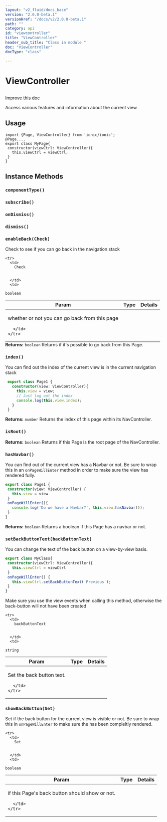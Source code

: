 ```yaml
---
layout: "v2_fluid/docs_base"
version: "2.0.0-beta.1"
versionHref: "/docs/v2/2.0.0-beta.1"
path: ""
category: api
id: "viewcontroller"
title: "ViewController"
header_sub_title: "Class in module "
doc: "ViewController"
docType: "class"

---
```










<h1 class="api-title">


ViewController






</h1>

<a class="improve-v2-docs" href='http://github.com/driftyco/ionic/edit/2.0/ionic/components/nav/view-controller.ts#L4'>
Improve this doc
</a>






<p>Access various features and information about the current view</p>

<!-- @usage tag -->

<h2>Usage</h2>

<pre><code class="lang-ts">import {Page, ViewController} from &#39;ionic/ionic&#39;;
@Page....
export class MyPage{
 constructor(viewCtrl: ViewController){
   this.viewCtrl = viewCtrl;
 }
}
</code></pre>




<!-- @property tags -->



<!-- instance methods on the class -->

<h2>Instance Methods</h2>

<div id="componentType"></div>

<h3>
<code>componentType()</code>
  

</h3>












<div id="subscribe"></div>

<h3>
<code>subscribe()</code>
  

</h3>












<div id="onDismiss"></div>

<h3>
<code>onDismiss()</code>
  

</h3>












<div id="dismiss"></div>

<h3>
<code>dismiss()</code>
  

</h3>












<div id="enableBack"></div>

<h3>
<code>enableBack(Check)</code>
  

</h3>

Check to see if you can go back in the navigation stack


<table class="table param-table" style="margin:0;">
  <thead>
    <tr>
      <th>Param</th>
      <th>Type</th>
      <th>Details</th>
    </tr>
  </thead>
  <tbody>
    
    <tr>
      <td>
        Check
        
        
      </td>
      <td>
        
  <code>boolean</code>
      </td>
      <td>
        <p>whether or not you can go back from this page</p>

        
      </td>
    </tr>
    
  </tbody>
</table>





<div class="return-value">
<i class="icon ion-arrow-return-left"></i>
<b>Returns:</b> 
  <code>boolean</code> Returns if it's possible to go back from this Page.
</div>




<div id="index"></div>

<h3>
<code>index()</code>
  

</h3>

You can find out the index of the current view is in the current navigation stack

```typescript
 export class Page1 {
   constructor(view: ViewController){
     this.view = view;
     // Just log out the index
     console.log(this.view.index);
   }
 }
```







<div class="return-value">
<i class="icon ion-arrow-return-left"></i>
<b>Returns:</b> 
  <code>number</code> Returns the index of this page within its NavController.
</div>




<div id="isRoot"></div>

<h3>
<code>isRoot()</code>
  

</h3>








<div class="return-value">
<i class="icon ion-arrow-return-left"></i>
<b>Returns:</b> 
  <code>boolean</code> Returns if this Page is the root page of the NavController.
</div>




<div id="hasNavbar"></div>

<h3>
<code>hasNavbar()</code>
  

</h3>

You can find out of the current view has a Navbar or not. Be sure to wrap this in an `onPageWillEnter` method in order to make sure the view has rendered fully.

```typescript
export class Page1 {
 constructor(view: ViewController) {
   this.view = view
 }
 onPageWillEnter(){
   console.log('Do we have a Navbar?', this.view.hasNavbar());
 }
}
```







<div class="return-value">
<i class="icon ion-arrow-return-left"></i>
<b>Returns:</b> 
  <code>boolean</code> Returns a boolean if this Page has a navbar or not.
</div>




<div id="setBackButtonText"></div>

<h3>
<code>setBackButtonText(backButtonText)</code>
  

</h3>

You can change the text of the back button on a view-by-view basis.

```ts
export class MyClass{
 constructor(viewCtrl: ViewController){
   this.viewCtrl = viewCtrl
 }
 onPageWillEnter() {
   this.viewCtrl.setBackButtonText('Previous');
 }
}
```
Make sure you use the view events when calling this method, otherwise the back-button will not have been created



<table class="table param-table" style="margin:0;">
  <thead>
    <tr>
      <th>Param</th>
      <th>Type</th>
      <th>Details</th>
    </tr>
  </thead>
  <tbody>
    
    <tr>
      <td>
        backButtonText
        
        
      </td>
      <td>
        
  <code>string</code>
      </td>
      <td>
        <p>Set the back button text.</p>

        
      </td>
    </tr>
    
  </tbody>
</table>








<div id="showBackButton"></div>

<h3>
<code>showBackButton(Set)</code>
  

</h3>

Set if the back button for the current view is visible or not. Be sure to wrap this in `onPageWillEnter` to make sure the has been compleltly rendered.


<table class="table param-table" style="margin:0;">
  <thead>
    <tr>
      <th>Param</th>
      <th>Type</th>
      <th>Details</th>
    </tr>
  </thead>
  <tbody>
    
    <tr>
      <td>
        Set
        
        
      </td>
      <td>
        
  <code>boolean</code>
      </td>
      <td>
        <p>if this Page&#39;s back button should show or not.</p>

        
      </td>
    </tr>
    
  </tbody>
</table>






<!-- related link --><!-- end content block -->


<!-- end body block -->

